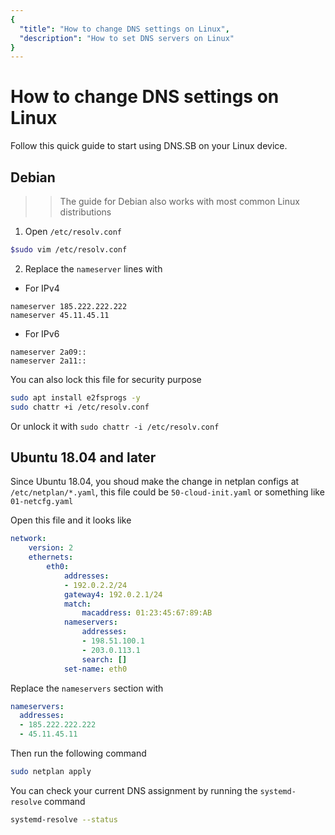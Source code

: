 ```yaml
---
{
  "title": "How to change DNS settings on Linux",
  "description": "How to set DNS servers on Linux"
}
---
```


# How to change DNS settings on Linux

Follow this quick guide to start using DNS.SB on your Linux device.

## Debian

>> The guide for Debian also works with most common Linux distributions

1. Open `/etc/resolv.conf`

```bash
$sudo vim /etc/resolv.conf
```

2. Replace the `nameserver` lines with

- For IPv4

```
nameserver 185.222.222.222
nameserver 45.11.45.11
```

- For IPv6

```
nameserver 2a09::
nameserver 2a11::
```

You can also lock this file for security purpose

```bash
sudo apt install e2fsprogs -y
sudo chattr +i /etc/resolv.conf
```

Or unlock it with `sudo chattr -i /etc/resolv.conf`

## Ubuntu 18.04 and later

Since Ubuntu 18.04, you shoud make the change in netplan configs at `/etc/netplan/*.yaml`, this file could be `50-cloud-init.yaml` or something like `01-netcfg.yaml`

Open this file and it looks like

```yaml
network:
    version: 2
    ethernets:
        eth0:
            addresses:
            - 192.0.2.2/24
            gateway4: 192.0.2.1/24
            match:
                macaddress: 01:23:45:67:89:AB
            nameservers:
                addresses:
                - 198.51.100.1
                - 203.0.113.1
                search: []
            set-name: eth0
```

Replace the `nameservers` section with

```yaml
nameservers:
  addresses:
  - 185.222.222.222
  - 45.11.45.11
```

Then run the following command

```bash
sudo netplan apply
```

You can check your current DNS assignment by running the `systemd-resolve` command

```bash
systemd-resolve --status
```